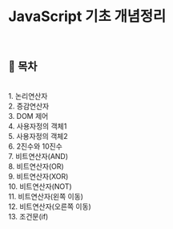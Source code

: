 # JavaScript 기초 개념정리
<br>

## 👀 목차
<br>
1. 논리연산자 <br>
2. 증감연산자 <br>
3. DOM 제어 <br>
4. 사용자정의 객체1 <br>
5. 사용자정의 객체2 <br>
6. 2진수와 10진수 <br>
7. 비트연산자(AND) <br>
8. 비트연산자(OR) <br>
9. 비트연산자(XOR) <br>
10. 비트연산자(NOT) <br>
11. 비트연산자(왼쪽 이동) <br>
12. 비트연산자(오른쪽 이동) <br>
13. 조건문(if) <br>
